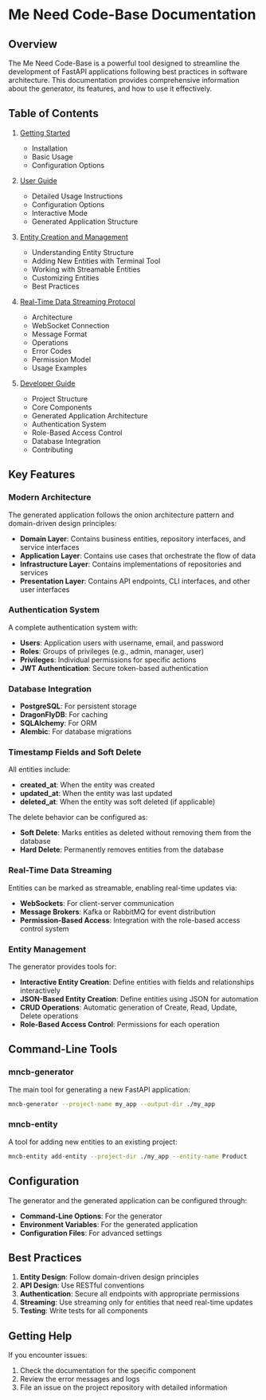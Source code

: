 # Me Need Code-Base Documentation

## Overview

The Me Need Code-Base is a powerful tool designed to streamline the development of FastAPI applications following best practices in software architecture. This documentation provides comprehensive information about the generator, its features, and how to use it effectively.

## Table of Contents

1. [Getting Started](README.md)
   - Installation
   - Basic Usage
   - Configuration Options

2. [User Guide](user_guide.md)
   - Detailed Usage Instructions
   - Configuration Options
   - Interactive Mode
   - Generated Application Structure

3. [Entity Creation and Management](entity_creation_guide.md)
   - Understanding Entity Structure
   - Adding New Entities with Terminal Tool
   - Working with Streamable Entities
   - Customizing Entities
   - Best Practices

4. [Real-Time Data Streaming Protocol](streaming_protocol.md)
   - Architecture
   - WebSocket Connection
   - Message Format
   - Operations
   - Error Codes
   - Permission Model
   - Usage Examples

5. [Developer Guide](developer_guide.md)
   - Project Structure
   - Core Components
   - Generated Application Architecture
   - Authentication System
   - Role-Based Access Control
   - Database Integration
   - Contributing

## Key Features

### Modern Architecture

The generated application follows the onion architecture pattern and domain-driven design principles:

- **Domain Layer**: Contains business entities, repository interfaces, and service interfaces
- **Application Layer**: Contains use cases that orchestrate the flow of data
- **Infrastructure Layer**: Contains implementations of repositories and services
- **Presentation Layer**: Contains API endpoints, CLI interfaces, and other user interfaces

### Authentication System

A complete authentication system with:

- **Users**: Application users with username, email, and password
- **Roles**: Groups of privileges (e.g., admin, manager, user)
- **Privileges**: Individual permissions for specific actions
- **JWT Authentication**: Secure token-based authentication

### Database Integration

- **PostgreSQL**: For persistent storage
- **DragonFlyDB**: For caching
- **SQLAlchemy**: For ORM
- **Alembic**: For database migrations

### Timestamp Fields and Soft Delete

All entities include:

- **created_at**: When the entity was created
- **updated_at**: When the entity was last updated
- **deleted_at**: When the entity was soft deleted (if applicable)

The delete behavior can be configured as:

- **Soft Delete**: Marks entities as deleted without removing them from the database
- **Hard Delete**: Permanently removes entities from the database

### Real-Time Data Streaming

Entities can be marked as streamable, enabling real-time updates via:

- **WebSockets**: For client-server communication
- **Message Brokers**: Kafka or RabbitMQ for event distribution
- **Permission-Based Access**: Integration with the role-based access control system

### Entity Management

The generator provides tools for:

- **Interactive Entity Creation**: Define entities with fields and relationships interactively
- **JSON-Based Entity Creation**: Define entities using JSON for automation
- **CRUD Operations**: Automatic generation of Create, Read, Update, Delete operations
- **Role-Based Access Control**: Permissions for each operation

## Command-Line Tools

### mncb-generator

The main tool for generating a new FastAPI application:

```bash
mncb-generator --project-name my_app --output-dir ./my_app
```

### mncb-entity

A tool for adding new entities to an existing project:

```bash
mncb-entity add-entity --project-dir ./my_app --entity-name Product
```

## Configuration

The generator and the generated application can be configured through:

- **Command-Line Options**: For the generator
- **Environment Variables**: For the generated application
- **Configuration Files**: For advanced settings

## Best Practices

1. **Entity Design**: Follow domain-driven design principles
2. **API Design**: Use RESTful conventions
3. **Authentication**: Secure all endpoints with appropriate permissions
4. **Streaming**: Use streaming only for entities that need real-time updates
5. **Testing**: Write tests for all components

## Getting Help

If you encounter issues:

1. Check the documentation for the specific component
2. Review the error messages and logs
3. File an issue on the project repository with detailed information
